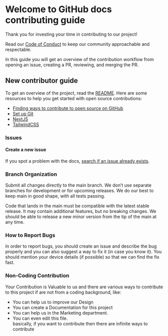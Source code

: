 # Welcome to GitHub docs contributing guide 

Thank you for investing your time in contributing to our project!

Read our [Code of Conduct](./CODE_OF_CONDUCT.md) to keep our community approachable and respectable.

In this guide you will get an overview of the contribution workflow from opening an issue, creating a PR, reviewing, and merging the PR.

## New contributor guide

To get an overview of the project, read the [README](README.md). Here are some resources to help you get started with open source contributions:

- [Finding ways to contribute to open source on GitHub](https://docs.github.com/en/get-started/exploring-projects-on-github/finding-ways-to-contribute-to-open-source-on-github)
- [Set up Git](https://docs.github.com/en/get-started/quickstart/set-up-git)
- [NextJS](https://nextjs.org/)
- [TailwindCSS](https://tailwindcss.com/)

### Issues

#### Create a new issue

If you spot a problem with the docs, [search if an issue already exists](https://docs.github.com/en/github/searching-for-information-on-github/searching-on-github/searching-issues-and-pull-requests#search-by-the-title-body-or-comments).

### Branch Organization

Submit all changes directly to the main branch. We don’t use separate branches for development or for upcoming releases. We do our best to keep main in good shape, with all tests passing.

Code that lands in the main must be compatible with the latest stable release. It may contain additional features, but no breaking changes. We should be able to release a new minor version from the tip of the main at any time.

### How to Report Bugs

In order to report bugs, you should create an issue and describe the bug properly and you can also suggest a way to fix it (in case you know it). You should mention your device details (if possible) so that we can find the fix fast.

### Non-Coding Contribution

Your Contribution is Valuable to us and there are various ways to contribute to this project if are not from a coding background, like:

- You can help us to improve our Design
- You can create a Documentation for this project
- You can help us in the Marketing department.
- You can even edit this file. <br>
  basically, if you want to contribute then there are infinite ways to contribute
